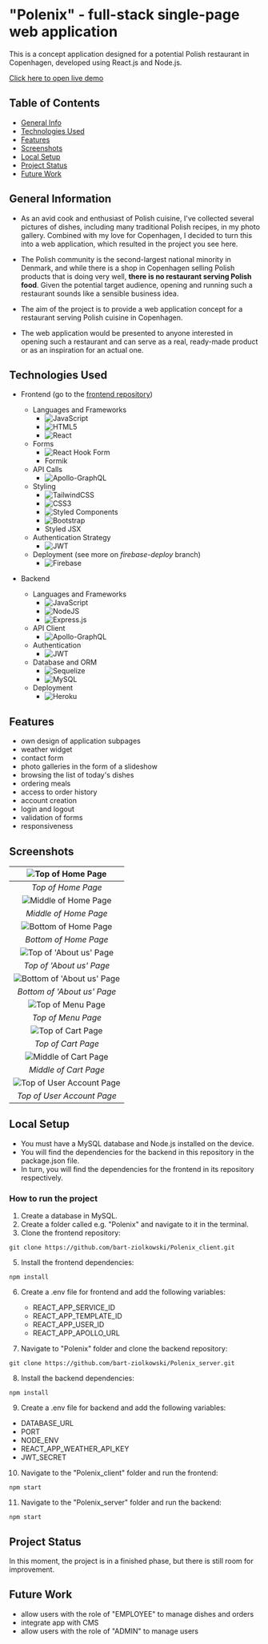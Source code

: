 # "Polenix" - full-stack single-page web application

This is a concept application designed for a potential Polish restaurant in Copenhagen, developed using React.js and Node.js.

<a href="https://polenix-4ee0a.web.app/" target="_blank">Click here to open live demo</a>

## Table of Contents

- [General Info](/#general-information)
- [Technologies Used](#technologies-used)
- [Features](#features)
- [Screenshots](#screenshots)
- [Local Setup](#local-setup)
- [Project Status](#project-status)
- [Future Work](#future-work)

## General Information

- As an avid cook and enthusiast of Polish cuisine, I've collected several pictures of dishes, including many traditional Polish recipes, in my photo gallery. Combined with my love for Copenhagen, I decided to turn this into a web application, which resulted in the project you see here.

- The Polish community is the second-largest national minority in Denmark, and while there is a shop in Copenhagen selling Polish products that is doing very well, **there is no restaurant serving Polish food**. Given the potential target audience, opening and running such a restaurant sounds like a sensible business idea.

- The aim of the project is to provide a web application concept for a restaurant serving Polish cuisine in Copenhagen.

- The web application would be presented to anyone interested in opening such a restaurant and can serve as a real, ready-made product or as an inspiration for an actual one.

## Technologies Used

- Frontend (go to the [frontend repository](https://github.com/bart-ziolkowski/Polenix_client))
  - Languages and Frameworks
    - ![JavaScript](https://img.shields.io/badge/javascript-%23323330.svg?style=for-the-badge&logo=javascript&logoColor=%23F7DF1E)
    - ![HTML5](https://img.shields.io/badge/html5-%23E34F26.svg?style=for-the-badge&logo=html5&logoColor=white)
    - ![React](https://img.shields.io/badge/react-%2320232a.svg?style=for-the-badge&logo=react&logoColor=%2361DAFB)
  - Forms
    - ![React Hook Form](https://img.shields.io/badge/React%20Hook%20Form-%23EC5990.svg?style=for-the-badge&logo=reacthookform&logoColor=white)
    - Formik 
  - API Calls
    - ![Apollo-GraphQL](https://img.shields.io/badge/-ApolloGraphQL-311C87?style=for-the-badge&logo=apollo-graphql)
  - Styling
    - ![TailwindCSS](https://img.shields.io/badge/tailwindcss-%2338B2AC.svg?style=for-the-badge&logo=tailwind-css&logoColor=white)
    - ![CSS3](https://img.shields.io/badge/css3-%231572B6.svg?style=for-the-badge&logo=css3&logoColor=white)
    - ![Styled Components](https://img.shields.io/badge/styled--components-DB7093?style=for-the-badge&logo=styled-components&logoColor=white)
    - ![Bootstrap](https://img.shields.io/badge/bootstrap-%238511FA.svg?style=for-the-badge&logo=bootstrap&logoColor=white)
    - Styled JSX
  - Authentication Strategy
    - ![JWT](https://img.shields.io/badge/JWT-black?style=for-the-badge&logo=JSON%20web%20tokens)
  - Deployment (see more on *firebase-deploy* branch)
    - ![Firebase](https://img.shields.io/badge/firebase-%23039BE5.svg?style=for-the-badge&logo=firebase)

- Backend
  - Languages and Frameworks
    - ![JavaScript](https://img.shields.io/badge/javascript-%23323330.svg?style=for-the-badge&logo=javascript&logoColor=%23F7DF1E)
    - ![NodeJS](https://img.shields.io/badge/node.js-6DA55F?style=for-the-badge&logo=node.js&logoColor=white)
    - ![Express.js](https://img.shields.io/badge/express.js-%23404d59.svg?style=for-the-badge&logo=express&logoColor=%2361DAFB)
  - API Client
    - ![Apollo-GraphQL](https://img.shields.io/badge/-ApolloGraphQL-311C87?style=for-the-badge&logo=apollo-graphql)
  - Authentication
    - ![JWT](https://img.shields.io/badge/JWT-black?style=for-the-badge&logo=JSON%20web%20tokens)
  - Database and ORM
    - ![Sequelize](https://img.shields.io/badge/Sequelize-52B0E7?style=for-the-badge&logo=Sequelize&logoColor=white)
    - ![MySQL](https://img.shields.io/badge/mysql-%2300f.svg?style=for-the-badge&logo=mysql&logoColor=white)
  - Deployment
    - ![Heroku](https://img.shields.io/badge/heroku-%23430098.svg?style=for-the-badge&logo=heroku&logoColor=white)

## Features

- own design of application subpages
- weather widget
- contact form
- photo galleries in the form of a slideshow
- browsing the list of today's dishes
- ordering meals
- access to order history
- account creation
- login and logout
- validation of forms
- responsiveness

## Screenshots

|      ![Top of Home Page](https://i.ibb.co/LZ8sQTR/home-Page-Top.png)               |
| :------------------------------------------------------------: |
|                       _Top of Home Page_                       |
|      ![Middle of Home Page](https://i.ibb.co/82PbDKs/home-Page-Middle.png)            |
|                     _Middle of Home Page_                      |
|      ![Bottom of Home Page](https://i.ibb.co/XFFXjdS/home-Page-Bottom.png)       |
|                     _Bottom of Home Page_                      |
|         ![Top of 'About us' Page](https://i.ibb.co/x7N8ZyJ/about-Page-Top.png)         |
|                        _Top of 'About us' Page_                         |
| ![Bottom of 'About us' Page](https://i.ibb.co/kBxGm7k/about-Page-Bottom.png) |
|                     _Bottom of 'About us' Page_                   |
| ![Top of Menu Page](https://i.ibb.co/xY9j2kL/menu-Page-Top.png) |
|                     _Top of Menu Page_                     |
| ![Top of Cart Page](https://i.ibb.co/VjM35pD/cart-Page-Top.png) |
|                     _Top of Cart Page_                     |
| ![Middle of Cart Page](https://i.ibb.co/jTMbkFZ/cart-Page-Middle.png) |
|                     _Middle of Cart Page_                     |
| ![Top of User Account Page](https://i.ibb.co/Qb3sbQb/account-Page-Top.png) |
|                     _Top of User Account Page_                     |

## Local Setup

- You must have a MySQL database and Node.js installed on the device.
- You will find the dependencies for the backend in this repository in the package.json file.
- In turn, you will find the dependencies for the frontend in its repository respectively.

### How to run the project

1. Create a database in MySQL.
2. Create a folder called e.g. "Polenix" and navigate to it in the terminal.
3. Clone the frontend repository:

```
git clone https://github.com/bart-ziolkowski/Polenix_client.git
```

5. Install the frontend dependencies:

```
npm install
```

6. Create a .env file for frontend and add the following variables:

   - REACT_APP_SERVICE_ID
   - REACT_APP_TEMPLATE_ID
   - REACT_APP_USER_ID
   - REACT_APP_APOLLO_URL

7. Navigate to "Polenix" folder and clone the backend repository:

```
git clone https://github.com/bart-ziolkowski/Polenix_server.git
```

8. Install the backend dependencies:

```
npm install
```

9. Create a .env file for backend and add the following variables:

- DATABASE_URL
- PORT
- NODE_ENV
- REACT_APP_WEATHER_API_KEY
- JWT_SECRET

10. Navigate to the "Polenix_client" folder and run the frontend:

```
npm start
```

11. Navigate to the "Polenix_server" folder and run the backend:

```
npm start
```

## Project Status

In this moment, the project is in a finished phase, but there is still room for improvement.

## Future Work

- allow users with the role of "EMPLOYEE" to manage dishes and orders
- integrate app with CMS
- allow users with the role of "ADMIN" to manage users
